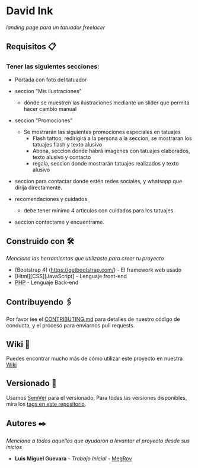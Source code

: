 # David Ink

_landing page para un tatuador freelacer_


## Requisitos 📋

### Tener las siguientes secciones:

- Portada con foto del tatuador

- seccion "Mis ilustraciones"
    - dónde se muestren las ilustraciones mediante un slider que permita hacer cambio manual
- seccion "Promociones"
    - Se mostrarán las siguientes promociones especiales en tatuajes 
        - Flash tattoo, redirigirá a la persona a la seccion, se mostraran los tatuajes flash y texto alusivo
        - Abona, seccion donde habrá imagenes con tatuajes elaborados, texto alusivo y contacto
        - regala, seccion donde mostrarán tatuajes realizados y texto alusivo
- seccion para contactar donde estén redes sociales, y whatsapp que dirija directamente.

- recomendaciones y cuidados
    - debe tener mínimo 4 articulos con cuidados para los tatuajes
- seccion contactame y encuentrame.

## Construido con 🛠️

_Menciona las herramientas que utilizaste para crear tu proyecto_

* [Bootstrap 4] (https://getbootstrap.com/) - El framework web usado
* [Html][CSS][JavaScript] - Lenguaje front-end
* [PHP](https://www.php.net/) - Lenguaje Back-end

## Contribuyendo 🖇️

Por favor lee el [CONTRIBUTING.md](https://gist.github.com/villanuevand/xxxxxx) para detalles de nuestro código de conducta, y el proceso para enviarnos pull requests.

## Wiki 📖

Puedes encontrar mucho más de cómo utilizar este proyecto en nuestra [Wiki](https://github.com/tu/proyecto/wiki)

## Versionado 📌

Usamos [SemVer](http://semver.org/) para el versionado. Para todas las versiones disponibles, mira los [tags en este repositorio](https://github.com/tu/proyecto/tags).

## Autores ✒️

_Menciona a todos aquellos que ayudaron a levantar el proyecto desde sus inicios_

* **Luis Miguel Guevara** - *Trabajo Inicial* - [MegRov](https://github.com/MegRov)


